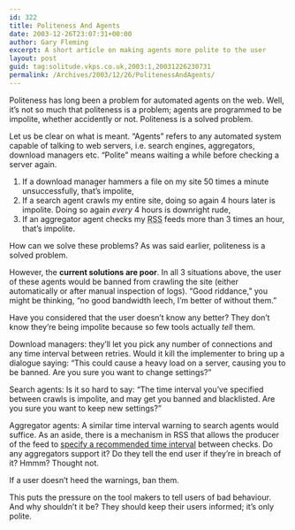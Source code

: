 ```yaml
---
id: 322
title: Politeness And Agents
date: 2003-12-26T23:07:31+00:00
author: Gary Fleming
excerpt: A short article on making agents more polite to the user
layout: post
guid: tag:solitude.vkps.co.uk,2003:1,20031226230731
permalink: /Archives/2003/12/26/PolitenessAndAgents/
---
```

Politeness has long been a problem for automated agents on the web. Well, it&#8217;s not so much that politeness is a problem; agents are programmed to be impolite, whether accidently or not. Politeness is a solved problem.

Let us be clear on what is meant. &#8220;Agents&#8221; refers to any automated system capable of talking to web servers, i.e. search engines, aggregators, download managers etc. &#8220;Polite&#8221; means waiting a while before checking a server again.

  1. If a download manager hammers a file on my site 50 times a minute unsuccessfully, that&#8217;s impolite,
  2. If a search agent crawls my entire site, doing so again 4 hours later is impolite. Doing so again _every_ 4 hours is downright rude,
  3. If an aggregator agent checks my <acronym title="Rich Site Summary">RSS</acronym> feeds more than 3 times an hour, that&#8217;s impolite.

How can we solve these problems? As was said earlier, politeness is a solved problem.

However, the **current solutions are poor**. In all 3 situations above, the user of these agents would be banned from crawling the site (either automatically or after manual inspection of logs). &#8220;Good riddance,&#8221; you might be thinking, &#8220;no good bandwidth leech, I&#8217;m better of without them.&#8221;

Have you considered that the user doesn&#8217;t know any better? They don&#8217;t know they&#8217;re being impolite because so few tools actually _tell_ them.

Download managers: they&#8217;ll let you pick any number of connections and any time interval between retries. Would it kill the implementer to bring up a dialogue saying: &#8220;This could cause a heavy load on a server, causing you to be banned. Are you sure you want to change settings?&#8221;

Search agents: Is it so hard to say: &#8220;The time interval you&#8217;ve specified between crawls is impolite, and may get you banned and blacklisted. Are you sure you want to keep new settings?&#8221;

Aggregator agents: A similar time interval warning to search agents would suffice. As an aside, there is a mechanism in RSS that allows the producer of the feed to [specify a recommended time interval](http://web.resource.org/rss/1.0/modules/syndication/) between checks. Do any aggregators support it? Do they tell the end user if they&#8217;re in breach of it? Hmmm? Thought not.

If a user doesn&#8217;t heed the warnings, ban them.

This puts the pressure on the tool makers to tell users of bad behaviour. And why shouldn&#8217;t it be? They should keep their users informed; it&#8217;s only polite.